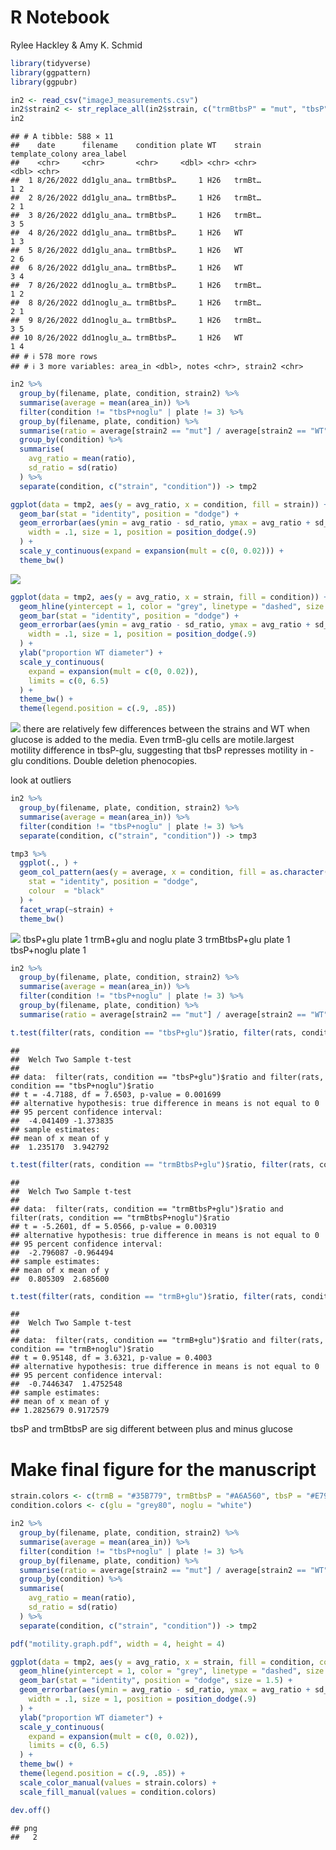 R Notebook
================
Rylee Hackley & Amy K. Schmid

``` r
library(tidyverse)
library(ggpattern)
library(ggpubr)

in2 <- read_csv("imageJ_measurements.csv")
in2$strain2 <- str_replace_all(in2$strain, c("trmBtbsP" = "mut", "tbsP" = "mut", "trmB" = "mut"))
in2
```

    ## # A tibble: 588 × 11
    ##    date      filename    condition plate WT    strain template_colony area_label
    ##    <chr>     <chr>       <chr>     <dbl> <chr> <chr>            <dbl> <chr>     
    ##  1 8/26/2022 dd1glu_ana… trmBtbsP…     1 H26   trmBt…               1 2         
    ##  2 8/26/2022 dd1glu_ana… trmBtbsP…     1 H26   trmBt…               2 1         
    ##  3 8/26/2022 dd1glu_ana… trmBtbsP…     1 H26   trmBt…               3 5         
    ##  4 8/26/2022 dd1glu_ana… trmBtbsP…     1 H26   WT                   1 3         
    ##  5 8/26/2022 dd1glu_ana… trmBtbsP…     1 H26   WT                   2 6         
    ##  6 8/26/2022 dd1glu_ana… trmBtbsP…     1 H26   WT                   3 4         
    ##  7 8/26/2022 dd1noglu_a… trmBtbsP…     1 H26   trmBt…               1 2         
    ##  8 8/26/2022 dd1noglu_a… trmBtbsP…     1 H26   trmBt…               2 1         
    ##  9 8/26/2022 dd1noglu_a… trmBtbsP…     1 H26   trmBt…               3 5         
    ## 10 8/26/2022 dd1noglu_a… trmBtbsP…     1 H26   WT                   1 4         
    ## # ℹ 578 more rows
    ## # ℹ 3 more variables: area_in <dbl>, notes <chr>, strain2 <chr>

``` r
in2 %>%
  group_by(filename, plate, condition, strain2) %>%
  summarise(average = mean(area_in)) %>%
  filter(condition != "tbsP+noglu" | plate != 3) %>%
  group_by(filename, plate, condition) %>%
  summarise(ratio = average[strain2 == "mut"] / average[strain2 == "WT"]) %>%
  group_by(condition) %>%
  summarise(
    avg_ratio = mean(ratio),
    sd_ratio = sd(ratio)
  ) %>%
  separate(condition, c("strain", "condition")) -> tmp2

ggplot(data = tmp2, aes(y = avg_ratio, x = condition, fill = strain)) +
  geom_bar(stat = "identity", position = "dodge") +
  geom_errorbar(aes(ymin = avg_ratio - sd_ratio, ymax = avg_ratio + sd_ratio),
    width = .1, size = 1, position = position_dodge(.9)
  ) +
  scale_y_continuous(expand = expansion(mult = c(0, 0.02))) +
  theme_bw()
```

![](2022-10-07-motility-analysis-AKS_files/figure-gfm/unnamed-chunk-2-1.png)<!-- -->

``` r
ggplot(data = tmp2, aes(y = avg_ratio, x = strain, fill = condition)) +
  geom_hline(yintercept = 1, color = "grey", linetype = "dashed", size = 1) +
  geom_bar(stat = "identity", position = "dodge") +
  geom_errorbar(aes(ymin = avg_ratio - sd_ratio, ymax = avg_ratio + sd_ratio),
    width = .1, size = 1, position = position_dodge(.9)
  ) +
  ylab("proportion WT diameter") +
  scale_y_continuous(
    expand = expansion(mult = c(0, 0.02)),
    limits = c(0, 6.5)
  ) +
  theme_bw() +
  theme(legend.position = c(.9, .85))
```

![](2022-10-07-motility-analysis-AKS_files/figure-gfm/unnamed-chunk-2-2.png)<!-- -->
there are relatively few differences between the strains and WT when
glucose is added to the media. Even trmB-glu cells are motile.largest
motility difference in tbsP-glu, suggesting that tbsP represses motility
in -glu conditions. Double deletion phenocopies.

look at outliers

``` r
in2 %>%
  group_by(filename, plate, condition, strain2) %>%
  summarise(average = mean(area_in)) %>%
  filter(condition != "tbsP+noglu" | plate != 3) %>%
  separate(condition, c("strain", "condition")) -> tmp3

tmp3 %>%
  ggplot(., ) +
  geom_col_pattern(aes(y = average, x = condition, fill = as.character(plate), pattern_fill = strain2),
    stat = "identity", position = "dodge",
    colour  = "black"
  ) +
  facet_wrap(~strain) +
  theme_bw()
```

![](2022-10-07-motility-analysis-AKS_files/figure-gfm/unnamed-chunk-3-1.png)<!-- -->
tbsP+glu plate 1 trmB+glu and noglu plate 3 trmBtbsP+glu plate 1
tbsP+noglu plate 1

``` r
in2 %>%
  group_by(filename, plate, condition, strain2) %>%
  summarise(average = mean(area_in)) %>%
  filter(condition != "tbsP+noglu" | plate != 3) %>%
  group_by(filename, plate, condition) %>%
  summarise(ratio = average[strain2 == "mut"] / average[strain2 == "WT"]) -> rats

t.test(filter(rats, condition == "tbsP+glu")$ratio, filter(rats, condition == "tbsP+noglu")$ratio)
```

    ## 
    ##  Welch Two Sample t-test
    ## 
    ## data:  filter(rats, condition == "tbsP+glu")$ratio and filter(rats, condition == "tbsP+noglu")$ratio
    ## t = -4.7188, df = 7.6503, p-value = 0.001699
    ## alternative hypothesis: true difference in means is not equal to 0
    ## 95 percent confidence interval:
    ##  -4.041409 -1.373835
    ## sample estimates:
    ## mean of x mean of y 
    ##  1.235170  3.942792

``` r
t.test(filter(rats, condition == "trmBtbsP+glu")$ratio, filter(rats, condition == "trmBtbsP+noglu")$ratio)
```

    ## 
    ##  Welch Two Sample t-test
    ## 
    ## data:  filter(rats, condition == "trmBtbsP+glu")$ratio and filter(rats, condition == "trmBtbsP+noglu")$ratio
    ## t = -5.2601, df = 5.0566, p-value = 0.00319
    ## alternative hypothesis: true difference in means is not equal to 0
    ## 95 percent confidence interval:
    ##  -2.796087 -0.964494
    ## sample estimates:
    ## mean of x mean of y 
    ##  0.805309  2.685600

``` r
t.test(filter(rats, condition == "trmB+glu")$ratio, filter(rats, condition == "trmB+noglu")$ratio)
```

    ## 
    ##  Welch Two Sample t-test
    ## 
    ## data:  filter(rats, condition == "trmB+glu")$ratio and filter(rats, condition == "trmB+noglu")$ratio
    ## t = 0.95148, df = 3.6321, p-value = 0.4003
    ## alternative hypothesis: true difference in means is not equal to 0
    ## 95 percent confidence interval:
    ##  -0.7446347  1.4752548
    ## sample estimates:
    ## mean of x mean of y 
    ## 1.2825679 0.9172579

tbsP and trmBtbsP are sig different between plus and minus glucose

# Make final figure for the manuscript

``` r
strain.colors <- c(trmB = "#35B779", trmBtbsP = "#A6A560", tbsP = "#E79A51")
condition.colors <- c(glu = "grey80", noglu = "white")

in2 %>%
  group_by(filename, plate, condition, strain2) %>%
  summarise(average = mean(area_in)) %>%
  filter(condition != "tbsP+noglu" | plate != 3) %>%
  group_by(filename, plate, condition) %>%
  summarise(ratio = average[strain2 == "mut"] / average[strain2 == "WT"]) %>%
  group_by(condition) %>%
  summarise(
    avg_ratio = mean(ratio),
    sd_ratio = sd(ratio)
  ) %>%
  separate(condition, c("strain", "condition")) -> tmp2

pdf("motility.graph.pdf", width = 4, height = 4)

ggplot(data = tmp2, aes(y = avg_ratio, x = strain, fill = condition, color = strain)) +
  geom_hline(yintercept = 1, color = "grey", linetype = "dashed", size = 1) +
  geom_bar(stat = "identity", position = "dodge", size = 1.5) +
  geom_errorbar(aes(ymin = avg_ratio - sd_ratio, ymax = avg_ratio + sd_ratio),
    width = .1, size = 1, position = position_dodge(.9)
  ) +
  ylab("proportion WT diameter") +
  scale_y_continuous(
    expand = expansion(mult = c(0, 0.02)),
    limits = c(0, 6.5)
  ) +
  theme_bw() +
  theme(legend.position = c(.9, .85)) +
  scale_color_manual(values = strain.colors) +
  scale_fill_manual(values = condition.colors)

dev.off()
```

    ## png 
    ##   2

